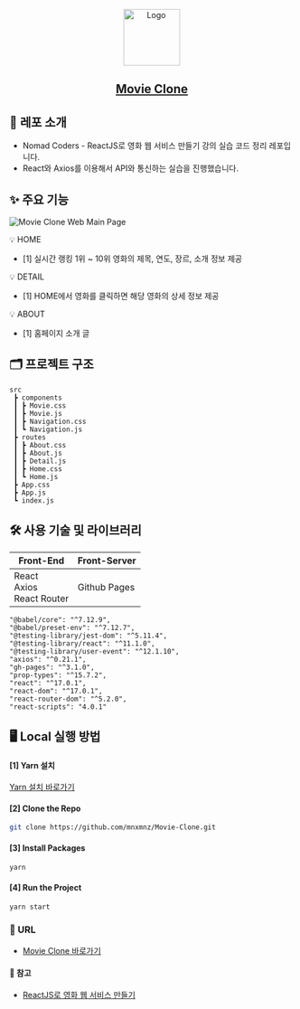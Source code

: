 <p align="center">
  <a href="https://github.com/mnxmnz/Movie-Clone">
    <img src="https://img1.daumcdn.net/thumb/R1280x0/?scode=mtistory2&fname=https%3A%2F%2Fblog.kakaocdn.net%2Fdn%2FqJB0z%2FbtqRpuCA14P%2FVh1ORgAJz16aSGGpNPRN1K%2Fimg.png" alt="Logo" width="100" height="100">
  </a>

  <h2 align="center"><a href="https://mnxmnz.github.io/Movie-Clone/#/">Movie Clone</a></h2>
</p>

## 📑 레포 소개

- Nomad Coders - ReactJS로 영화 웹 서비스 만들기 강의 실습 코드 정리 레포입니다.
- React와 Axios를 이용해서 API와 통신하는 실습을 진행했습니다.

## ✨ 주요 기능

![Movie Clone Web Main Page](https://img1.daumcdn.net/thumb/R1280x0/?scode=mtistory2&fname=https%3A%2F%2Fblog.kakaocdn.net%2Fdn%2FbanEuC%2FbtqQZxgKm8I%2FU35TCUDS5uG3s3P7UAWl60%2Fimg.png)

💡 HOME

  - [1] 실시간 랭킹 1위 ~ 10위 영화의 제목, 연도, 장르, 소개 정보 제공

💡 DETAIL

  - [1] HOME에서 영화를 클릭하면 해당 영화의 상세 정보 제공

💡 ABOUT

  - [1] 홈페이지 소개 글

## 🗂 프로젝트 구조

```
src
 ┣ components
 ┃ ┣ Movie.css
 ┃ ┣ Movie.js
 ┃ ┣ Navigation.css
 ┃ ┗ Navigation.js
 ┣ routes
 ┃ ┣ About.css
 ┃ ┣ About.js
 ┃ ┣ Detail.js
 ┃ ┣ Home.css
 ┃ ┗ Home.js
 ┣ App.css
 ┣ App.js
 ┗ index.js
```

## 🛠 사용 기술 및 라이브러리

| Front-End | Front-Server |
| --- | --- |
| React<br>Axios<br>React Router | Github Pages |

```
"@babel/core": "^7.12.9",
"@babel/preset-env": "^7.12.7",
"@testing-library/jest-dom": "^5.11.4",
"@testing-library/react": "^11.1.0",
"@testing-library/user-event": "^12.1.10",
"axios": "^0.21.1",
"gh-pages": "^3.1.0",
"prop-types": "^15.7.2",
"react": "^17.0.1",
"react-dom": "^17.0.1",
"react-router-dom": "^5.2.0",
"react-scripts": "4.0.1"
```

## 🖥 Local 실행 방법

#### [1] Yarn 설치

[Yarn 설치 바로가기](https://classic.yarnpkg.com/en/docs/install#windows-stable)

#### [2] Clone the Repo

```sh
git clone https://github.com/mnxmnz/Movie-Clone.git
```

#### [3] Install Packages

```sh
yarn
```

#### [4] Run the Project

```sh
yarn start
```

### :link: URL

- [Movie Clone 바로가기](https://mnxmnz.github.io/Movie-Clone/#/)

#### :open_file_folder: 참고

- [ReactJS로 영화 웹 서비스 만들기](https://nomadcoders.co/react-fundamentals)
